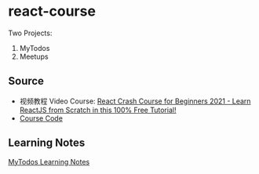 # react-course

Two Projects:

1. MyTodos
2. Meetups

## Source
- 视频教程 Video Course: [React Crash Course for Beginners 2021 - Learn ReactJS from Scratch in this 100% Free Tutorial!](https://www.youtube.com/watch?v=Dorf8i6lCuk)
- [Course Code](https://github.com/AnattaGuo/react-complete-guide-code)


## Learning Notes
[MyTodos Learning Notes](./MyTodos/notes.md)

